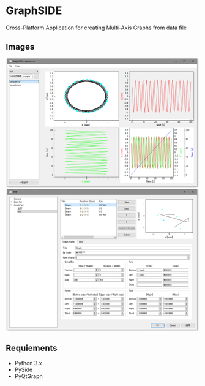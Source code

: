 # GraphSIDE
Cross-Platform Application for creating Multi-Axis Graphs from data file

## Images
![mainWindow](https://github.com/nebula121/GraphSIDE/blob/master/readmeImage/mainWindow.png)
![setting](https://github.com/nebula121/GraphSIDE/blob/master/readmeImage/setting.png)

## Requiements
- Python 3.x
- PySide
- PyQtGraph
